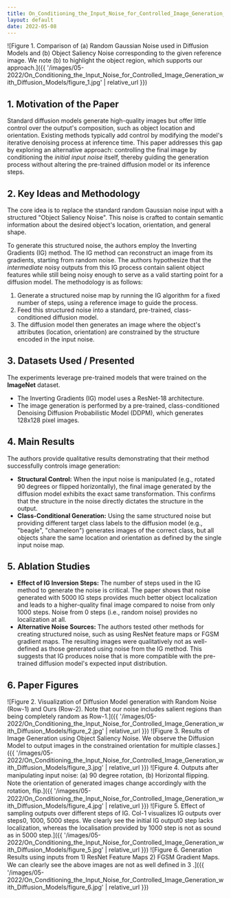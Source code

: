 ```yaml
---
title: On_Conditioning_the_Input_Noise_for_Controlled_Image_Generation_with_Diffusion_Models
layout: default
date: 2022-05-08
---
```

![Figure 1. Comparison of (a) Random Gaussian Noise used in Diffusion Models and (b) Object Saliency Noise corresponding to the given reference image. We note (b) to highlight the object region, which supports our approach.]({{ '/images/05-2022/On_Conditioning_the_Input_Noise_for_Controlled_Image_Generation_with_Diffusion_Models/figure_1.jpg' | relative_url }})
## 1. Motivation of the Paper
Standard diffusion models generate high-quality images but offer little control over the output's composition, such as object location and orientation. Existing methods typically add control by modifying the model's iterative denoising process at inference time. This paper addresses this gap by exploring an alternative approach: controlling the final image by conditioning the *initial input noise* itself, thereby guiding the generation process without altering the pre-trained diffusion model or its inference steps.

## 2. Key Ideas and Methodology
The core idea is to replace the standard random Gaussian noise input with a structured "Object Saliency Noise". This noise is crafted to contain semantic information about the desired object's location, orientation, and general shape.

To generate this structured noise, the authors employ the Inverting Gradients (IG) method. The IG method can reconstruct an image from its gradients, starting from random noise. The authors hypothesize that the *intermediate* noisy outputs from this IG process contain salient object features while still being noisy enough to serve as a valid starting point for a diffusion model. The methodology is as follows:
1.  Generate a structured noise map by running the IG algorithm for a fixed number of steps, using a reference image to guide the process.
2.  Feed this structured noise into a standard, pre-trained, class-conditioned diffusion model.
3.  The diffusion model then generates an image where the object's attributes (location, orientation) are constrained by the structure encoded in the input noise.

## 3. Datasets Used / Presented
The experiments leverage pre-trained models that were trained on the **ImageNet** dataset.
- The Inverting Gradients (IG) model uses a ResNet-18 architecture.
- The image generation is performed by a pre-trained, class-conditioned Denoising Diffusion Probabilistic Model (DDPM), which generates 128x128 pixel images.

## 4. Main Results
The authors provide qualitative results demonstrating that their method successfully controls image generation:
- **Structural Control:** When the input noise is manipulated (e.g., rotated 90 degrees or flipped horizontally), the final image generated by the diffusion model exhibits the exact same transformation. This confirms that the structure in the noise directly dictates the structure in the output.
- **Class-Conditional Generation:** Using the same structured noise but providing different target class labels to the diffusion model (e.g., "beagle", "chameleon") generates images of the correct class, but all objects share the same location and orientation as defined by the single input noise map.

## 5. Ablation Studies
- **Effect of IG Inversion Steps:** The number of steps used in the IG method to generate the noise is critical. The paper shows that noise generated with 5000 IG steps provides much better object localization and leads to a higher-quality final image compared to noise from only 1000 steps. Noise from 0 steps (i.e., random noise) provides no localization at all.
- **Alternative Noise Sources:** The authors tested other methods for creating structured noise, such as using ResNet feature maps or FGSM gradient maps. The resulting images were qualitatively not as well-defined as those generated using noise from the IG method. This suggests that IG produces noise that is more compatible with the pre-trained diffusion model's expected input distribution.

## 6. Paper Figures
![Figure 2. Visualization of Diffusion Model generation with Random Noise (Row-1) and Ours (Row-2). Note that our noise includes salient regions than being completely random as Row-1.]({{ '/images/05-2022/On_Conditioning_the_Input_Noise_for_Controlled_Image_Generation_with_Diffusion_Models/figure_2.jpg' | relative_url }})
![Figure 3. Results of Image Generation using Object Saliency Noise. We observe the Diffusion Model to output images in the constrained orientation for multiple classes.]({{ '/images/05-2022/On_Conditioning_the_Input_Noise_for_Controlled_Image_Generation_with_Diffusion_Models/figure_3.jpg' | relative_url }})
![Figure 4. Outputs after manipulating input noise: (a) 90 degree rotation, (b) Horizontal ﬂipping. Note the orientation of generated images change accordingly with the rotation, ﬂip.]({{ '/images/05-2022/On_Conditioning_the_Input_Noise_for_Controlled_Image_Generation_with_Diffusion_Models/figure_4.jpg' | relative_url }})
![Figure 5. Effect of sampling outputs over different steps of IG. Col-1 visualizes IG outputs over steps0, 1000, 5000 steps. We clearly see the initial IG output0 step lacks localization, whereas the localisation provided by 1000 step is not as sound as in 5000 step.]({{ '/images/05-2022/On_Conditioning_the_Input_Noise_for_Controlled_Image_Generation_with_Diffusion_Models/figure_5.jpg' | relative_url }})
![Figure 6. Generation Results using inputs from 1) ResNet Feature Maps 2) FGSM Gradient Maps. We can clearly see the above images are not as well deﬁned in 3 .]({{ '/images/05-2022/On_Conditioning_the_Input_Noise_for_Controlled_Image_Generation_with_Diffusion_Models/figure_6.jpg' | relative_url }})
